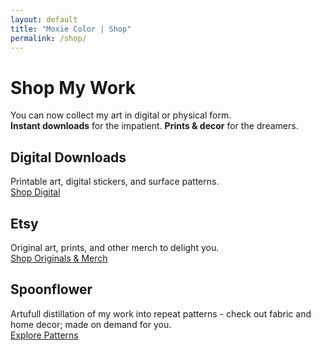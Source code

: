 ```yaml
---
layout: default
title: "Moxie Color | Shop"
permalink: /shop/
---
```


# Shop My Work

You can now collect my art in digital or physical form.  
**Instant downloads** for the impatient. **Prints & decor** for the dreamers.

## Digital Downloads
Printable art, digital stickers, and surface patterns.  
<a class="btn" href="https://your-gumroad-or-etsy-link.example" target="_blank" rel="noopener">Shop Digital</a>

## Etsy
Original art, prints, and other merch to delight you.  
<a class="btn" href="https://moxiecolor.etsy.com" target="_blank" rel="noopener">Shop Originals & Merch</a>

## Spoonflower
Artufull distillation of my work into repeat patterns - check out fabric and home decor; made on demand for you.  
<a class="btn" href="https://www.spoonflower.com/profiles/moxiecolor" target="_blank" rel="noopener">Explore Patterns</a>
